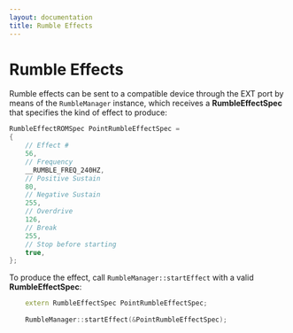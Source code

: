 ```yaml
---
layout: documentation
title: Rumble Effects
---
```


# Rumble Effects

Rumble effects can be sent to a compatible device through the EXT port by means of the `RumbleManager` instance, which receives a **RumbleEffectSpec** that specifies the kind of effect to produce:

```cpp
RumbleEffectROMSpec PointRumbleEffectSpec =
{
	// Effect #
	56,
	// Frequency
	__RUMBLE_FREQ_240HZ,
	// Positive Sustain
	80,
	// Negative Sustain
	255,
	// Overdrive
	126,
	// Break
	255,
	// Stop before starting
	true,
};
```

To produce the effect, call `RumbleManager::startEffect` with a valid **RumbleEffectSpec**:

```cpp
    extern RumbleEffectSpec PointRumbleEffectSpec;
    
    RumbleManager::startEffect(&PointRumbleEffectSpec);
```